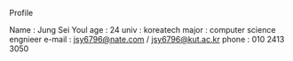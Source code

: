 Profile

Name : Jung Sei Youl
age : 24
univ : koreatech
major : computer science engnieer
e-mail : jsy6796@nate.com / jsy6796@kut.ac.kr
phone : 010 2413 3050
